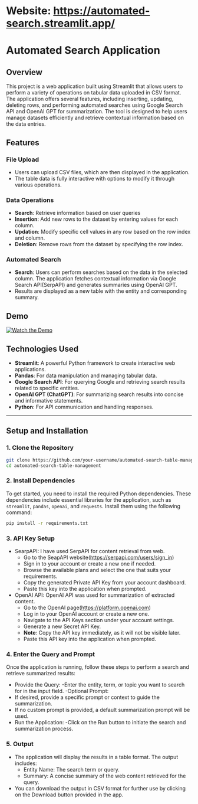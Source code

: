 # Website: https://automated-search.streamlit.app/


# Automated Search Application

## Overview
This project is a web application built using Streamlit that allows users to perform a variety of operations on tabular data uploaded in CSV format. The application offers several features, including inserting, updating, deleting rows, and performing automated searches using Google Search API and OpenAI GPT for summarization. The tool is designed to help users manage datasets efficiently and retrieve contextual information based on the data entries.

## Features
### File Upload
- Users can upload CSV files, which are then displayed in the application.
- The table data is fully interactive with options to modify it through various operations.

### Data Operations
- **Search**: Retrieve information based on user queries
- **Insertion**: Add new rows to the dataset by entering values for each column.
- **Updation**: Modify specific cell values in any row based on the row index and column.
- **Deletion**: Remove rows from the dataset by specifying the row index.

### Automated Search
- **Search**: Users can perform searches based on the data in the selected column. The application fetches contextual information via Google Search API(SerpAPI) and generates summaries using OpenAI GPT.
- Results are displayed as a new table with the entity and corresponding summary.

## Demo
[![Watch the Demo](https://img.youtube.com/vi/XMximXjXYdI/0.jpg)](https://youtu.be/XMximXjXYdI?si=BW1_SbHu5rCaKKgn)

## Technologies Used
- **Streamlit**: A powerful Python framework to create interactive web applications.
- **Pandas**: For data manipulation and managing tabular data.
- **Google Search API**: For querying Google and retrieving search results related to specific entities.
- **OpenAI GPT (ChatGPT)**: For summarizing search results into concise and informative statements.
- **Python**: For API communication and handling responses.

---

## Setup and Installation

### 1. Clone the Repository
```bash
git clone https://github.com/your-username/automated-search-table-management.git
cd automated-search-table-management
```
### 2. Install Dependencies

To get started, you need to install the required Python dependencies. These dependencies include essential libraries for the application, such as `streamlit`, `pandas`, `openai`, and `requests`. Install them using the following command:

```bash
pip install -r requirements.txt
```
### 3. API Key Setup
- SearpAPI: I have used SerpAPI for content retrieval from web.
  - Go to the SeapAPI website(https://serpapi.com/users/sign_in)
  - Sign in to your account or create a new one if needed.
  - Browse the available plans and select the one that suits your requirements.
  - Copy the generated Private API Key from your account dashboard.
  - Paste this key into the application when prompted.
- OpenAI API: OpenAI API was used for summarization of extracted content.
  - Go to the OpenAI page(https://platform.openai.com)
  - Log in to your OpenAI account or create a new one.
  - Navigate to the API Keys section under your account settings.
  - Generate a new Secret API Key.
  - **Note**: Copy the API key immediately, as it will not be visible later.
  - Paste this API key into the application when prompted.
### 4. Enter the Query and Prompt
Once the application is running, follow these steps to perform a search and retrieve summarized results:

- Provide the Query:
  -Enter the entity, term, or topic you want to search for in the input field.
-Optional Prompt:
 - If desired, provide a specific prompt or context to guide the summarization.
 - If no custom prompt is provided, a default summarization prompt will be used.
- Run the Application:
  -Click on the Run button to initiate the search and summarization process.
### 5. Output
- The application will display the results in a table format. The output includes:
  - Entity Name: The search term or query.
  - Summary: A concise summary of the web content retrieved for the query.
- You can download the output in CSV format for further use by clicking on the Download button provided in the app.
